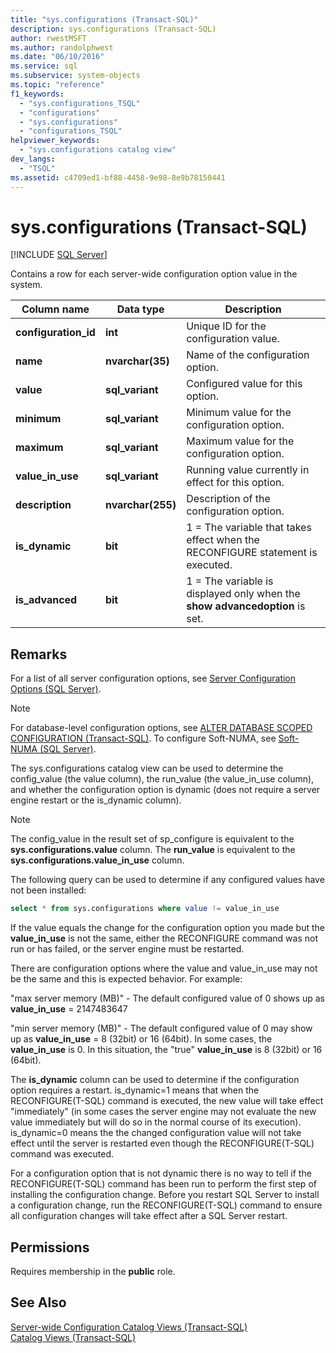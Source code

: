 ```yaml
---
title: "sys.configurations (Transact-SQL)"
description: sys.configurations (Transact-SQL)
author: rwestMSFT
ms.author: randolphwest
ms.date: "06/10/2016"
ms.service: sql
ms.subservice: system-objects
ms.topic: "reference"
f1_keywords:
  - "sys.configurations_TSQL"
  - "configurations"
  - "sys.configurations"
  - "configurations_TSQL"
helpviewer_keywords:
  - "sys.configurations catalog view"
dev_langs:
  - "TSQL"
ms.assetid: c4709ed1-bf88-4458-9e98-8e9b78150441
---
```

# sys.configurations (Transact-SQL)
[!INCLUDE [SQL Server](../../includes/applies-to-version/sqlserver.md)]

  Contains a row for each server-wide configuration option value in the system.  

|Column name|Data type|Description|  
|-----------------|---------------|-----------------|  
|**configuration_id**|**int**|Unique ID for the configuration value.|  
|**name**|**nvarchar(35)**|Name of the configuration option.|  
|**value**|**sql_variant**|Configured value for this option.|  
|**minimum**|**sql_variant**|Minimum value for the configuration option.|  
|**maximum**|**sql_variant**|Maximum value for the configuration option.|  
|**value_in_use**|**sql_variant**|Running value currently in effect for this option.|  
|**description**|**nvarchar(255)**|Description of the configuration option.|  
|**is_dynamic**|**bit**|1 = The variable that takes effect when the RECONFIGURE statement is executed.|  
|**is_advanced**|**bit**|1 = The variable is displayed only when the **show advancedoption** is set.|  
  
 ## Remarks
  For a list of all server configuration options, see [Server Configuration Options &#40;SQL Server&#41;](../../database-engine/configure-windows/server-configuration-options-sql-server.md).  
  
> [!NOTE]  
>  For database-level configuration options, see [ALTER DATABASE SCOPED CONFIGURATION &#40;Transact-SQL&#41;](../../t-sql/statements/alter-database-scoped-configuration-transact-sql.md). To configure Soft-NUMA, see [Soft-NUMA &#40;SQL Server&#41;](../../database-engine/configure-windows/soft-numa-sql-server.md).  
 
The sys.configurations catalog view can be used to determine the config_value (the value column), the run_value (the value_in_use column), and whether the configuration option is dynamic (does not require a server engine restart or the is_dynamic column).

> [!NOTE]
> The config_value in the result set of sp_configure is equivalent to the **sys.configurations.value** column. The **run_value** is equivalent to the **sys.configurations.value_in_use** column.

The following query can be used to determine if any configured values have not been installed:

```SQL
select * from sys.configurations where value != value_in_use
```

If the value equals the change for the configuration option you made but the **value_in_use** is not the same, either the RECONFIGURE command was not run or has failed, or the server engine must be restarted.

There are  configuration options where the value and value_in_use may not be the same and this is expected behavior. For example:

"max server memory (MB)" - The default configured value of 0 shows up as **value_in_use** = 2147483647<br>

"min server memory (MB)" - The default configured value of 0 may show up as **value_in_use** = 8 (32bit) or 16 (64bit). In some cases, the **value_in_use** is 0. In this situation, the "true" **value_in_use** is 8 (32bit) or 16 (64bit).


The **is_dynamic** column can be used to determine if the configuration option requires a restart. is_dynamic=1 means that when the RECONFIGURE(T-SQL) command is executed, the new value will take effect "immediately" (in some cases the server engine may not evaluate the new value immediately but will do so in the normal course of its execution). is_dynamic=0 means the the changed configuration value will not take effect until the server is restarted even though the RECONFIGURE(T-SQL) command was executed.

For a configuration option that is not dynamic there is no way to tell if the RECONFIGURE(T-SQL) command has been run to perform the first step of installing the configuration change. Before you restart SQL Server to install a configuration change, run the RECONFIGURE(T-SQL) command to ensure all configuration changes will take effect after a SQL Server restart. 
 
 
## Permissions  
 Requires membership in the **public** role.
  
## See Also  
 [Server-wide Configuration Catalog Views &#40;Transact-SQL&#41;](../../relational-databases/system-catalog-views/server-wide-configuration-catalog-views-transact-sql.md)   
 [Catalog Views &#40;Transact-SQL&#41;](../../relational-databases/system-catalog-views/catalog-views-transact-sql.md)  
  
  
